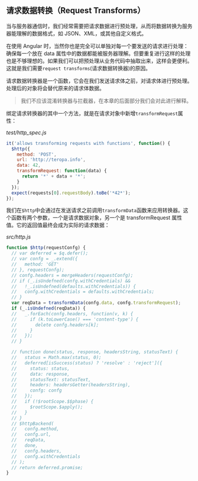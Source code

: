 ## 请求数据转换（Request Transforms）

当与服务器通信时，我们经常需要把请求数据进行预处理，从而将数据转换为服务器能理解的数据格式，如 JSON、XML，或其他自定义格式。

在使用 Angular 时，当然你也是完全可以单独对每一个要发送的请求进行处理：确保每一个放在 data 属性中的数据都能被服务器理解。但要重复进行这样的处理也是不够理想的。如果我们可以把预处理从业务代码中抽取出来，这样会更便利。这就是我们需要`request transforms`(请求数据转换器)的原因。

请求数据转换器是一个函数，它会在我们发送请求体之前，对请求体进行预处理。处理后的对象将会替代原来的请求体数据。

> 我们不应该混淆转换器与拦截器，在本章的后面部分我们会对此进行解释。

绑定请求转换器的其中一个方法，就是在请求对象中新增`transformRequest`属性：

_test/http_spec.js_

```js
it('allows transforming requests with functions', function() {
  $http({
    method: 'POST',
    url: 'http://teropa.info',
    data: 42,
    transformRequest: function(data) {
      return '*' + data + '*';
    }
  });
  expect(requests[0].requestBody).toBe('*42*');
});
```

我们在`$http`中会通过在发送请求之前调用`transformData`函数来应用转换器。这个函数有两个参数，一个是请求数据对象，另一个是 transformRequest 属性值。它的返回值最终会成为实际的请求数据：

_src/http.js_

```js
function $http(requestConfg) {
  // var deferred = $q.defer();
  // var confg = _.extend({
  //   method: 'GET'
  // }, requestConfg);
  // confg.headers = mergeHeaders(requestConfg);
  // if (_.isUndefned(confg.withCredentials) &&
  //   !_.isUndefned(defaults.withCredentials)) {
  //   confg.withCredentials = defaults.withCredentials;
  // }
  var reqData = transformData(confg.data, confg.transformRequest);
  if (_.isUndefned(reqData)) {
  //   _.forEach(confg.headers, function(v, k) {
  //     if (k.toLowerCase() === 'content-type') {
  //       delete confg.headers[k];
  //     }
  //   });
  // }

  // function done(status, response, headersString, statusText) {
  //   status = Math.max(status, 0);
  //   deferred[isSuccess(status) ? 'resolve' : 'reject']({
  //     status: status,
  //     data: response,
  //     statusText: statusText,
  //     headers: headersGetter(headersString),
  //     confg: confg
  //   });
  //   if (!$rootScope.$$phase) {
  //     $rootScope.$apply();
  //   }
  // }
  // $httpBackend(
  //   confg.method,
  //   confg.url,
  //   reqData,
  //   done,
  //   confg.headers,
  //   confg.withCredentials
  // );
  // return deferred.promise;
}
```